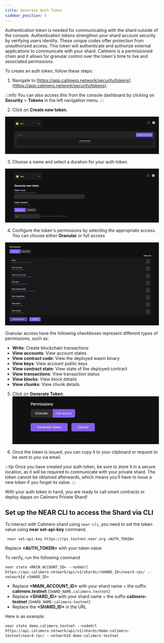 ```yaml
---
title: Generate Auth Token
sidebar_position: 5
---
```


Authentication token is needed for communicating with the shard outside of the console. Authentication tokens strengthen your shard account security by verifying users identity. These unique codes offer protection from unauthorized access. This token will authenticate and authorize external applications to communicate with your shard. Calimero is a permissioned chain and it allows for granular control over the token's time to live and associated permissions.

To create an auth token, follow these steps:

1. Navigate to [https://app.calimero.network/security/tokens](https://app.calimero.network/security/tokens).

:::info
You can also access this from the console dashboard by clicking on **Security** > **Tokens** in the left navigation menu.
:::

2. Click on **Create new token**.

![](../../static/img/add_token.png)

3. Choose a name and select a duration for your auth token.

![](../../static/img/token_name.png)

4. Configure the token's permissions by selecting the appropriate access. You can choose either **Granular** or full access

![](../../static/img/token_permissions.png)

Granular access have the following checkboxes represent different types of permissions, such as:

- **Write**: Create blockchain transactions
- **View accounts**: View account states
- **View contract code**: View the deployed wasm binary
- **View keys**: View account public keys
- **View contract state**: View state of the deployed contract
- **View transactions**: View transaction status
- **View blocks**: View block details
- **View chunks**: View chunk details

5. Click on **Generate Token**.
![](../../static/img/generate_token_button.png)

6. Once the token is issued, you can copy it to your clipboard or request to be sent to you via email.

:::tip
Once you have created your auth token, be sure to store it in a secure location, as it will be required to communicate with your private shard. The token cannot be obtained afterwards, which means you’ll have to issue a new token if you forget its value.
:::

With your auth token in hand, you are ready to call smart contracts or deploy dapps on Calimero Private Shard!

## Set up the NEAR CLI to access the Shard via CLI

To interact with Calimero shard using `near-cli`, you need to set the token value using **near set-api-key** command. 

```
 near set-api-key https://rpc.testnet.near.org <AUTH_TOKEN>   
```
Replace **<AUTH_TOKEN>** with your token value 

To verify, run the following command

```
near state <MAIN_ACCOUNT_ID> --nodeUrl https://api.calimero.network/api/v1/shards/<SHARD_ID>/neard-rpc/ --networkId <SHARD_ID>
```

- Replace **<MAIN_ACCOUNT_ID>** with your shard name + the suffix **calimero.testnet** (`SHARD_NAME.calimero.testnet`)
- Replace **<SHARD_ID>** with your shard name + the suffix **calimero-testnet** (`SHARD_NAME-calimero-testnet`)
- Replace the **<SHARD_ID>** in the URL

Here is an example:

```
near state demo.calimero.testnet --nodeUrl https://api.calimero.network/api/v1/shards/demo-calimero-testnet/neard-rpc/ --networkId demo-calimero-testnet
```
